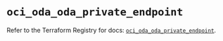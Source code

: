 # `oci_oda_oda_private_endpoint`

Refer to the Terraform Registry for docs: [`oci_oda_oda_private_endpoint`](https://registry.terraform.io/providers/oracle/oci/6.18.0/docs/resources/oda_oda_private_endpoint).
